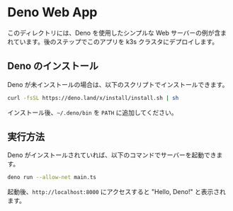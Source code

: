 # Deno Web App

このディレクトリには、Deno を使用したシンプルな Web サーバーの例が含まれています。後のステップでこのアプリを k3s クラスタにデプロイします。

## Deno のインストール

Deno が未インストールの場合は、以下のスクリプトでインストールできます。

```bash
curl -fsSL https://deno.land/x/install/install.sh | sh
```

インストール後、`~/.deno/bin` を `PATH` に追加してください。

## 実行方法

Deno がインストールされていれば、以下のコマンドでサーバーを起動できます。

```bash
deno run --allow-net main.ts
```

起動後、`http://localhost:8000` にアクセスすると "Hello, Deno!" と表示されます。
